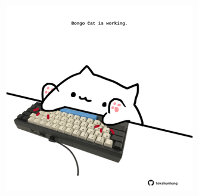 <!-- built at 04/07/2023, 16:01:09 UTC -->
<p align="center">
  <img width="500" height="500" src="./ReadmeImage.svg">
</p>
